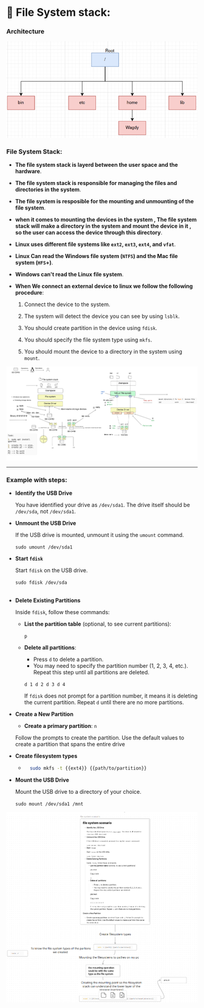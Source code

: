 # 📑 File System stack:
### **Architecture**

![alt text](image-1.png)



### **File System Stack:**
- **The file system stack is layerd between the user space and the hardware**.
- **The file system stack is responsible for managing the files and directories in the system**.
- **The file system is resposible for the mounting and unmounting of the file system**.
- **when it comes to mounting the devices in the system , The file system stack will make a directory in the system and mount the device in it , so the user can access the device through this directory**.

- **Linux uses different file systems like `ext2`, `ext3`, `ext4`, and `vfat`**. 
- **Linux Can read the Windows file system (`NTFS`) and the Mac file system (`HFS`+)**.
- **Windows can't read the Linux file system**.
- **When We connect an external device to linux we follow the following procedure**:
    1. Connect the device to the system.
    2. The system will detect the device you can see by using `lsblk`.
    3. You should create partition in the device using `fdisk`.

    4. You should specify the file system type using `mkfs`.

    5. You should mount the device to a directory in the system using `mount`.<br>



![alt text](diagram-export-7-13-2024-5_39_54-PM.png)



---

### Example with steps:
- **Identify the USB Drive**
    
    You have identified your drive as `/dev/sda1`. The drive itself should be `/dev/sda`, not `/dev/sda1`.


- **Unmount the USB Drive**
    
    If the USB drive is mounted, unmount it using the `umount` command.
    
    
    `sudo umount /dev/sda1`<br>


    
- **Start `fdisk`**
    
    Start `fdisk` on the USB drive.
    
    `sudo fdisk /dev/sda`<br><br>



- **Delete Existing Partitions**
    
    Inside `fdisk`, follow these commands:
    
    - **List the partition table** (optional, to see current partitions):
        
        `p`


    - **Delete all partitions**:
        
        - Press `d` to delete a partition.
        - You may need to specify the partition number (1, 2, 3, 4, etc.). Repeat this step until all partitions are deleted.
     
        `d 1 d 2 d 3 d 4`
        
        If `fdisk` does not prompt for a partition number, it means it is deleting the current partition. Repeat `d` until there are no more partitions.


- **Create a New Partition**

    - **Create a primary partition**:
    `n`
    
    Follow the prompts to create the partition. Use the default values to create a partition that spans the entire drive

- **Create filesystem types**
    - ```bash
        sudo mkfs -t {{ext4}} {{path/to/partition}}
      ```
- **Mount the USB Drive**
    
    Mount the USB drive to a directory of your choice.
    
    `sudo mount /dev/sda1 /mnt`<br>


![alt text](image-3.png)